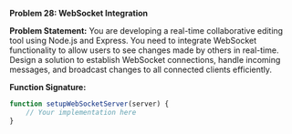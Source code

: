 **Problem 28: WebSocket Integration**

**Problem Statement:**
You are developing a real-time collaborative editing tool using Node.js and Express. You need to integrate WebSocket functionality to allow users to see changes made by others in real-time. Design a solution to establish WebSocket connections, handle incoming messages, and broadcast changes to all connected clients efficiently.

**Function Signature:**
```javascript
function setupWebSocketServer(server) {
    // Your implementation here
}
```
